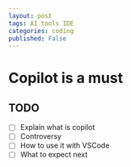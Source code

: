 ```yaml
---
layout: post
tags: AI tools IDE
categories: coding
published: False
---
```


# Copilot is a must

## TODO

* [ ] Explain what is copilot
* [ ] Controversy
* [ ] How to use it with VSCode
* [ ] What to expect next